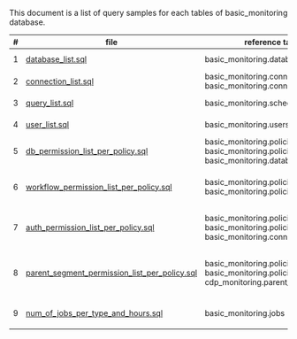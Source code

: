 This document is a list of query samples for each tables of basic_monitoring database.

| # | file | reference table | description | result |
|----|----|----|----|----|
| 1 | [database_list.sql](database_list.sql) | basic_monitoring.databases | extract a list of Databases | ![](images/1.png)|
| 2 | [connection_list.sql](connection_list.sql)| basic_monitoring.connections <br> basic_monitoring.connections_details| extract a list of Authentications | ![](images/2.png) |
| 3 | [query_list.sql](query_list.sql) | basic_monitoring.schedules | extract a list of Saved Queries | ![](images/3.png) |
| 4 | [user_list.sql](user_list.sql) | basic_monitoring.users | extract a list of Users | ![](images/4.png) |
| 5 | [db_permission_list_per_policy.sql](db_permission_list_per_policy.sql) | basic_monitoring.policies <br> basic_monitoring.policies_detail <br> basic_monitoring.databases| extract a list of db permission per policy | ![](images/5.png) |
| 6 | [workflow_permission_list_per_policy.sql](workflow_permission_list_per_policy.sql) | basic_monitoring.policies <br> basic_monitoring.policies_detail | extract a list of workflow permission per policy | ![](images/6.png) |
| 7 | [auth_permission_list_per_policy.sql](auth_permission_list_per_policy.sql) | basic_monitoring.policies <br> basic_monitoring.policies_detail <br> basic_monitoring.connections_details | extract a list of auth permission per policy | ![](images/7.png) |
| 8 | [parent_segment_permission_list_per_policy.sql](parent_segment_permission_list_per_policy.sql) | basic_monitoring.policies <br>basic_monitoring.policies_detail <br> cdp_monitoring.parent_segments| extract a list of parent segment permission per policy | ![](images/8.png) | 
| 9 | [num_of_jobs_per_type_and_hours.sql](num_of_jobs_per_type_and_hours.sql) | basic_monitoring.jobs | extract num of jobs per type and hours | ![](images/9.png) |

